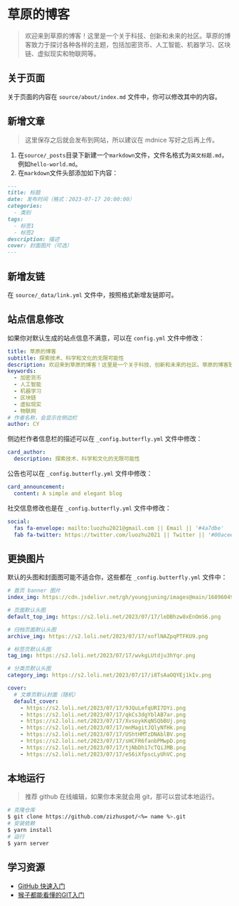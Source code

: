 # 草原的博客

> 欢迎来到草原的博客！这里是一个关于科技、创新和未来的社区。草原的博客致力于探讨各种各样的主题，包括加密货币、人工智能、机器学习、区块链、虚拟现实和物联网等。

## 关于页面

关于页面的内容在 `source/about/index.md` 文件中，你可以修改其中的内容。

## 新增文章

> 这里保存之后就会发布到网站，所以建议在 mdnice 写好之后再上传。

1. 在`source/_posts`目录下新建一个`markdown`文件，文件名格式为`英文标题.md`，例如`hello-world.md`。
2. 在`markdown`文件头部添加如下内容：

```md
---
title: 标题
date: 发布时间（格式：2023-07-17 20:00:00）
categories:
  - 类别
tags:
  - 标签1
  - 标签2
description: 描述
cover: 封面图片（可选）
---
```

## 新增友链

在 `source/_data/link.yml` 文件中，按照格式新增友链即可。

## 站点信息修改

如果你对默认生成的站点信息不满意，可以在 `config.yml` 文件中修改：

```yml
title: 草原的博客
subtitle: 探索技术、科学和文化的无限可能性
description: 欢迎来到草原的博客！这里是一个关于科技、创新和未来的社区。草原的博客致力于探讨各种各样的主题，包括加密货币、人工智能、机器学习、区块链、虚拟现实和物联网等。
keywords:
  - 加密货币
  - 人工智能
  - 机器学习
  - 区块链
  - 虚拟现实
  - 物联网
# 作者名称，会显示在侧边栏
author: CY
```

侧边栏作者信息栏的描述可以在 `_config.butterfly.yml` 文件中修改：

```yml
card_author:
  description: 探索技术、科学和文化的无限可能性
```

公告也可以在 `_config.butterfly.yml` 文件中修改：

```yml
card_announcement:
  content: A simple and elegant blog
```

社交信息修改也是在 `_config.butterfly.yml` 文件中修改：

```yml
social:
  fas fa-envelope: mailto:luozhu2021@gmail.com || Email || '#4a7dbe'
  fab fa-twitter: https://twitter.com/luozhu2021 || Twitter || '#00acee'
```

## 更换图片

默认的头图和封面图可能不适合你，这些都在 `_config.butterfly.yml` 文件中：

```yml
# 首页 banner 图片
index_img: https://cdn.jsdelivr.net/gh/youngjuning/images@main/1689604945346.png

# 页面默认头图
default_top_img: https://s2.loli.net/2023/07/17/leDBhzw8xEnOmS6.png

# 归档页面默认头图
archive_img: https://s2.loli.net/2023/07/17/xoflNAZpqPTFKU9.png

# 标签页默认头图
tag_img: https://s2.loli.net/2023/07/17/wvkgLUtdju3hYqr.png

# 分类页默认头图
category_img: https://s2.loli.net/2023/07/17/i8TsAaOQYEj1kIv.png

cover:
  # 文章页默认封面（随机）
  default_cover:
    - https://s2.loli.net/2023/07/17/9JQuLefqURI7DYi.png
    - https://s2.loli.net/2023/07/17/qkCs3dgYblAB7ar.png
    - https://s2.loli.net/2023/07/17/XvsoykKqNSQbBUj.png
    - https://s2.loli.net/2023/07/17/mnMagitJQlyNfHk.png
    - https://s2.loli.net/2023/07/17/UShtHMTzDNAblBV.png
    - https://s2.loli.net/2023/07/17/sHCFR6fanbPMwpD.png
    - https://s2.loli.net/2023/07/17/tjNbDh17cTQiJMB.png
    - https://s2.loli.net/2023/07/17/eS6iXfpscLyUhVC.png
```

## 本地运行

> 推荐 github 在线编辑，如果你本来就会用 git，那可以尝试本地运行。

```sh
# 克隆仓库
$ git clone https://github.com/zizhuspot/<%= name %>.git
# 安装依赖
$ yarn install
# 运行
$ yarn server
```

## 学习资源

- [GitHub 快速入门](https://docs.github.com/zh/get-started/quickstart)
- [猴子都能看懂的GIT入门](https://backlog.com/git-tutorial/cn/)